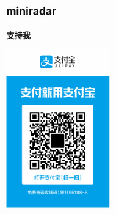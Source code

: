 # miniradar



## 支持我

<img src="https://github.com/Zertu/miniradar/blob/master/zfb.jpg" width="270" height="420" alt="图片名称" align=center>